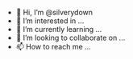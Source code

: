 - 👋 Hi, I’m @silverydown
- 👀 I’m interested in ...
- 🌱 I’m currently learning ...
- 💞️ I’m looking to collaborate on ...
- 📫 How to reach me ...

<!---
silverydown/silverydown is a ✨ special ✨ repository because its `README.md` (this file) appears on your GitHub profile.
You can click the Preview link to take a look at your changes.
--->
